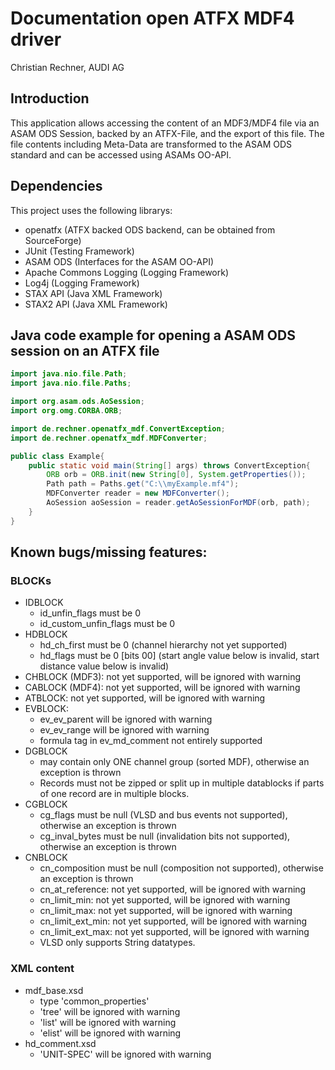 <!--
Copyright (c) 2016 Audi AG
All rights reserved. This program and the accompanying materials
are made available under the terms of the Eclipse Public License v1.0
which accompanies this distribution, and is available at
http://www.eclipse.org/legal/epl-v10.html
-->

# Documentation open ATFX MDF4 driver
Christian Rechner, AUDI AG

## Introduction
This application allows accessing the content of an MDF3/MDF4 file via an ASAM ODS Session, backed by an ATFX-File, and the export of this file.
The file contents including Meta-Data are transformed to the ASAM ODS standard and can be accessed using ASAMs OO-API.

## Dependencies
This project uses the following librarys:
* openatfx (ATFX backed ODS backend, can be obtained from SourceForge)
* JUnit (Testing Framework)
* ASAM ODS (Interfaces for the ASAM OO-API)
* Apache Commons Logging (Logging Framework)
* Log4j (Logging Framework)
* STAX API (Java XML Framework)
* STAX2 API (Java XML Framework)

## Java code example for opening a ASAM ODS session on an ATFX file
```java
import java.nio.file.Path;
import java.nio.file.Paths;

import org.asam.ods.AoSession;
import org.omg.CORBA.ORB;

import de.rechner.openatfx_mdf.ConvertException;
import de.rechner.openatfx_mdf.MDFConverter;

public class Example{
    public static void main(String[] args) throws ConvertException{
        ORB orb = ORB.init(new String[0], System.getProperties());
        Path path = Paths.get("C:\\myExample.mf4");
        MDFConverter reader = new MDFConverter();
        AoSession aoSession = reader.getAoSessionForMDF(orb, path);
    }
}
```

## Known bugs/missing features:
### BLOCKs
* IDBLOCK
  - id_unfin_flags must be 0
  - id_custom_unfin_flags must be 0
* HDBLOCK
  - hd_ch_first must be 0 (channel hierarchy not yet supported)
  - hd_flags must be 0 [bits 00] (start angle value below is invalid, start distance value below is invalid)
* CHBLOCK (MDF3): not yet supported, will be ignored with warning
* CABLOCK (MDF4): not yet supported, will be ignored with warning
* ATBLOCK: not yet supported, will be ignored with warning
* EVBLOCK:
  - ev_ev_parent will be ignored with warning
  - ev_ev_range will be ignored with warning
  - formula tag in ev_md_comment not entirely supported
* DGBLOCK
  - may contain only ONE channel group (sorted MDF), otherwise an exception is thrown
  - Records must not be zipped or split up in multiple datablocks if parts of one record are in multiple blocks.
* CGBLOCK
  - cg_flags must be null (VLSD and bus events not supported), otherwise an exception is thrown
  - cg_inval_bytes must be null (invalidation bits not supported), otherwise an exception is thrown
* CNBLOCK
  - cn_composition must be null (composition not supported), otherwise an exception is thrown
  - cn_at_reference: not yet supported, will be ignored with warning
  - cn_limit_min: not yet supported, will be ignored with warning
  - cn_limit_max: not yet supported, will be ignored with warning
  - cn_limit_ext_min: not yet supported, will be ignored with warning
  - cn_limit_ext_max: not yet supported, will be ignored with warning
  - VLSD only supports String datatypes.


### XML content
* mdf_base.xsd
  - type 'common_properties'
   - 'tree' will be ignored with warning
   - 'list' will be ignored with warning
   - 'elist' will be ignored with warning
* hd_comment.xsd
  - 'UNIT-SPEC' will be ignored with warning